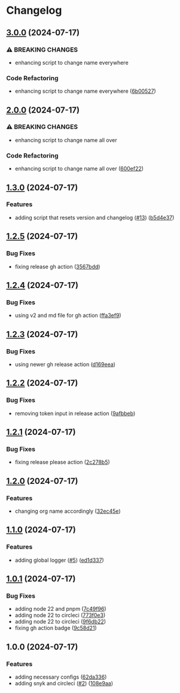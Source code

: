 # Changelog

## [3.0.0](https://github.com/Injsted/next-template/compare/v2.0.0...v3.0.0) (2024-07-17)


### ⚠ BREAKING CHANGES

* enhancing script to change name everywhere

### Code Refactoring

* enhancing script to change name everywhere ([6b00527](https://github.com/Injsted/next-template/commit/6b00527224424a4275802697a4bd3316daa097d7))

## [2.0.0](https://github.com/Injsted/next-template/compare/v1.3.0...v2.0.0) (2024-07-17)


### ⚠ BREAKING CHANGES

* enhancing script to change name all over

### Code Refactoring

* enhancing script to change name all over ([600ef22](https://github.com/Injsted/next-template/commit/600ef22dd73a69f82024d47eac280e502c1f23d8))

## [1.3.0](https://github.com/Injsted/next-template/compare/v1.2.5...v1.3.0) (2024-07-17)


### Features

* adding script that resets version and changelog ([#13](https://github.com/Injsted/next-template/issues/13)) ([b5d4e37](https://github.com/Injsted/next-template/commit/b5d4e370767e2e363bdb5050ad6bb6af6733d911))

## [1.2.5](https://github.com/Injsted/next-template/compare/v1.2.4...v1.2.5) (2024-07-17)


### Bug Fixes

* fixing release gh action ([3567bdd](https://github.com/Injsted/next-template/commit/3567bddeb37624659f787e235c9ee4ca890a0733))

## [1.2.4](https://github.com/Injsted/next-template/compare/v1.2.3...v1.2.4) (2024-07-17)


### Bug Fixes

* using v2 and md file for gh action ([ffa3ef9](https://github.com/Injsted/next-template/commit/ffa3ef9fbf9cdc1033cc093c162f7dd263dc2beb))

## [1.2.3](https://github.com/Injsted/next-template/compare/v1.2.2...v1.2.3) (2024-07-17)


### Bug Fixes

* using newer gh release action ([d169eea](https://github.com/Injsted/next-template/commit/d169eeabaed86e8ace8a9ad842fb762aaac3a9db))

## [1.2.2](https://github.com/Injsted/next-template/compare/v1.2.1...v1.2.2) (2024-07-17)


### Bug Fixes

* removing token input in release action ([9afbbeb](https://github.com/Injsted/next-template/commit/9afbbebd719229250f2460c05c4cd49dbd2518ff))

## [1.2.1](https://github.com/Injsted/next-template/compare/v1.2.0...v1.2.1) (2024-07-17)


### Bug Fixes

* fixing release please action ([2c278b5](https://github.com/Injsted/next-template/commit/2c278b5195b4774c5e651403d9d43b975942d1f8))

## [1.2.0](https://github.com/Injsted/next-template/compare/v1.1.0...v1.2.0) (2024-07-17)


### Features

* changing org name accordingly ([32ec45e](https://github.com/Injsted/next-template/commit/32ec45e1bd099194e37683176e75fd560459420b))

## [1.1.0](https://github.com/InjstedInc/next-template/compare/v1.0.1...v1.1.0) (2024-07-17)


### Features

* adding global logger ([#5](https://github.com/InjstedInc/next-template/issues/5)) ([ed1d337](https://github.com/InjstedInc/next-template/commit/ed1d3379463ee6a508f935fb9511da8ff3986646))

## [1.0.1](https://github.com/InjstedInc/next-template/compare/v1.0.0...v1.0.1) (2024-07-17)


### Bug Fixes

* adding node 22 and pnpm ([7c49f96](https://github.com/InjstedInc/next-template/commit/7c49f96f20561e067d258e64b880f4f985dc92bc))
* adding node 22 to circleci ([773f0e3](https://github.com/InjstedInc/next-template/commit/773f0e3f519968ca8516c7bfbd7d0c3bde1b4e24))
* adding node 22 to circleci ([9f6db22](https://github.com/InjstedInc/next-template/commit/9f6db22b1df4d2395587d382bb445c3e42cae762))
* fixing gh action badge ([9c58d21](https://github.com/InjstedInc/next-template/commit/9c58d2148847818a913de0908d6220a02f7628cf))

## 1.0.0 (2024-07-17)


### Features

* adding necessary configs ([62da336](https://github.com/InjstedInc/next-template/commit/62da336241ba26ca0781859d0383b237c9cbffe3))
* adding snyk and circleci ([#2](https://github.com/InjstedInc/next-template/issues/2)) ([108e9aa](https://github.com/InjstedInc/next-template/commit/108e9aa50ddfca68fcbeb4288457c7a88f6ae264))
